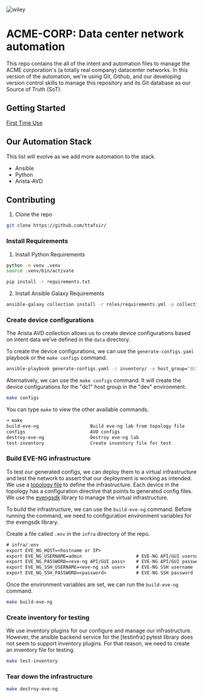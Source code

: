 <img src="https://user-images.githubusercontent.com/7189920/161707065-4bd60ae3-47f0-4426-92fe-1e07dd983897.png" alt="wiley" />

# ACME-CORP: Data center network automation

This repo contains the all of the intent and automation files to manage the ACME corporation's (a totally real company) datacenter networks. In this version of the automation, we're using Git, Github, and our developing version control skills to manage this repository and its Git database as our Source of Truth (SoT).

## Getting Started

[First Time Use](docs/first_time_use.md)

## Our Automation Stack

This list will evolve as we add more automation to the stack.

* Ansible
* Python
* Arista-AVD


## Contributing

1. Clone the repo

```sh
git clone https://github.com/ttafsir/
```

### Install Requirements

1. Install Python Requirements

```sh
python -m venv .venv
source .venv/bin/activate
```

```sh
pip install -r requirements.txt
```

2. Install Ansible Galaxy Requirements

```sh
ansible-galaxy collection install -r roles/requirements.yml -p collections
```


### Create device configurations

The Arista AVD collection allows us to create device configurations based on intent data we've defined in the `data` directory.

To create the device configurations, we can use the `generate-configs.yaml` playbook or the `make configs` command.

```sh
ansible-playbook generate-configs.yaml -i inventory/ -e host_group="dc1:&env_dev"
```

Alternatively, we can use the `make configs` command. It will create the device configurations for the "dc1" host group in the "dev" environment.

```sh
make configs
```

You can type `make` to view the other available commands.

```sh
➜ make
build-eve-ng                   Build eve-ng lab from topology file
configs                        AVD configs
destroy-eve-ng                 Destroy eve-ng lab
test-inventory                 Create inventory file for test
```

### Build EVE-NG infrastructure

To test our generated configs, we can deploy them to a virtual infrastructure and test the network to assert that our deployment is working as intended. We use a [topology file](infra/eve-ng-fabric-topology.yml) to define the infrastructure. Each device in the topology has a configuration directive that points to generated config files. We use the [evengsdk](www.github/ttafsir/evengsdk) library to manage the virtual infrastructure.

To build the infrastructure, we can use the `build-eve-ng` command. Before running the command, we need to configuration environment variables for the evengsdk library.

Create a file called `.env` in the `infra` directory of the repo.

```txt
# infra/.env
export EVE_NG_HOST=<hostname or IP>
export EVE_NG_USERNAME=admin                    # EVE-NG API/GUI username
export EVE_NG_PASSWORD=<eve-ng API/GUI pass>    # EVE-NG API/GUI password
export EVE_NG_SSH_USERNAME=<eve-ng ssh user>    # EVE-NG SSH username
export EVE_NG_SSH_PASSWORD=<password>           # EVE-NG SSH password
```

Once the environment variables are set, we can run the `build-eve-ng` command.

```sh
make build-eve-ng
```

### Create inventory for testing

We use inventory plugins for our configure and manage our infrastructure. However, the ansible backend service for the [testinfra] pytest library does not seem to support inventory plugins. For that reason, we need to create an inventory file for testing.

```sh
make test-inventory
```

### Tear down the infrastructure

```sh
make destroy-eve-ng
```
